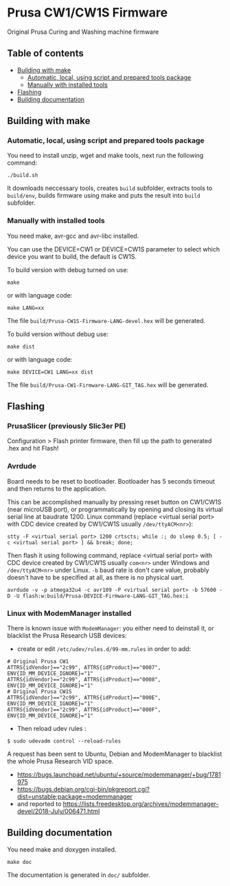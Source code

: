 # Prusa CW1/CW1S Firmware
Original Prusa Curing and Washing machine firmware

## Table of contents

<!--ts-->
   * [Building with make](#building-with-make)
       * [Automatic, local, using script and prepared tools package](#automatic-local-using-script-and-prepared-tools-package)
       * [Manually with installed tools](#manually-with-installed-tools)
   * [Flashing](#flashing)
   * [Building documentation](#building-documentation)

<!--te-->

## Building with make
### Automatic, local, using script and prepared tools package

You need to install unzip, wget and make tools, next run the following command:
~~~
./build.sh
~~~
It downloads neccessary tools, creates `build` subfolder, extracts tools to `build/env`, builds firmware using make and puts the result into `build` subfolder.

### Manually with installed tools

You need make, avr-gcc and avr-libc installed.

You can use the DEVICE=CW1 or DEVICE=CW1S parameter to select which device you want to build, the default is CW1S.

To build version with debug turned on use:
~~~
make
~~~
or with language code:
~~~
make LANG=xx
~~~
The file `build/Prusa-CW1S-Firmware-LANG-devel.hex` will be generated.

To build version without debug use:
~~~
make dist
~~~
or with language code:
~~~
make DEVICE=CW1 LANG=xx dist
~~~
The file `build/Prusa-CW1-Firmware-LANG-GIT_TAG.hex` will be generated.

## Flashing
### PrusaSlicer (previously Slic3er PE)

Configuration > Flash printer firmware, then fill up the path to generated .hex and hit Flash!

### Avrdude

Board needs to be reset to bootloader. Bootloader has 5 seconds timeout and then returns to the application.

This can be accomplished manually by pressing reset button on CW1/CW1S (near microUSB port), or programmatically by opening and closing its virtual serial line at baudrate 1200.
Linux command (replace \<virtual serial port\> with CDC device created by CW1/CW1S usually `/dev/ttyACM<nr>`):
~~~
stty -F <virtual serial port> 1200 crtscts; while :; do sleep 0.5; [ -c <virtual serial port> ] && break; done;
~~~
Then flash it using following command, replace \<virtual serial port\> with CDC device created by CW1/CW1S usually `com<nr>` under Windows and `/dev/ttyACM<nr>` under Linux. `-b` baud rate is don't care value, probably doesn't have to be specified at all, as there is no physical uart.
~~~
avrdude -v -p atmega32u4 -c avr109 -P <virtual serial port> -b 57600 -D -U flash:w:build/Prusa-DEVICE-Firmware-LANG-GIT_TAG.hex:i
~~~

### Linux with ModemManager installed
There is known issue with `ModemManager`: you either need to deinstall it, or blacklist the Prusa Research USB devices:

* create or edit `/etc/udev/rules.d/99-mm.rules` in order to add:
~~~
# Original Prusa CW1
ATTRS{idVendor}=="2c99", ATTRS{idProduct}=="0007", ENV{ID_MM_DEVICE_IGNORE}="1"
ATTRS{idVendor}=="2c99", ATTRS{idProduct}=="0008", ENV{ID_MM_DEVICE_IGNORE}="1"
# Original Prusa CW1S
ATTRS{idVendor}=="2c99", ATTRS{idProduct}=="000E", ENV{ID_MM_DEVICE_IGNORE}="1"
ATTRS{idVendor}=="2c99", ATTRS{idProduct}=="000F", ENV{ID_MM_DEVICE_IGNORE}="1"
~~~
* Then reload udev rules :
~~~
$ sudo udevadm control --reload-rules
~~~

A request has been sent to Ubuntu, Debian and ModemManager to blacklist the whole Prusa Research VID space.
* https://bugs.launchpad.net/ubuntu/+source/modemmanager/+bug/1781975
* https://bugs.debian.org/cgi-bin/pkgreport.cgi?dist=unstable;package=modemmanager
* and reported to https://lists.freedesktop.org/archives/modemmanager-devel/2018-July/006471.html

## Building documentation

You need make and doxygen installed.
~~~
make doc
~~~
The documentation is generated in `doc/` subfolder.
